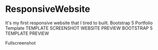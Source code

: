 # ResponsiveWebsite
It's  my first responsive website that I tired to built.
Bootstrap 5 Portfolio Template
TEMPLATE SCREENSHOT
WEBSITE PREVIEW
BOOTSTRAP 5 TEMPLATE PREVIEW

Fullscreenshot
